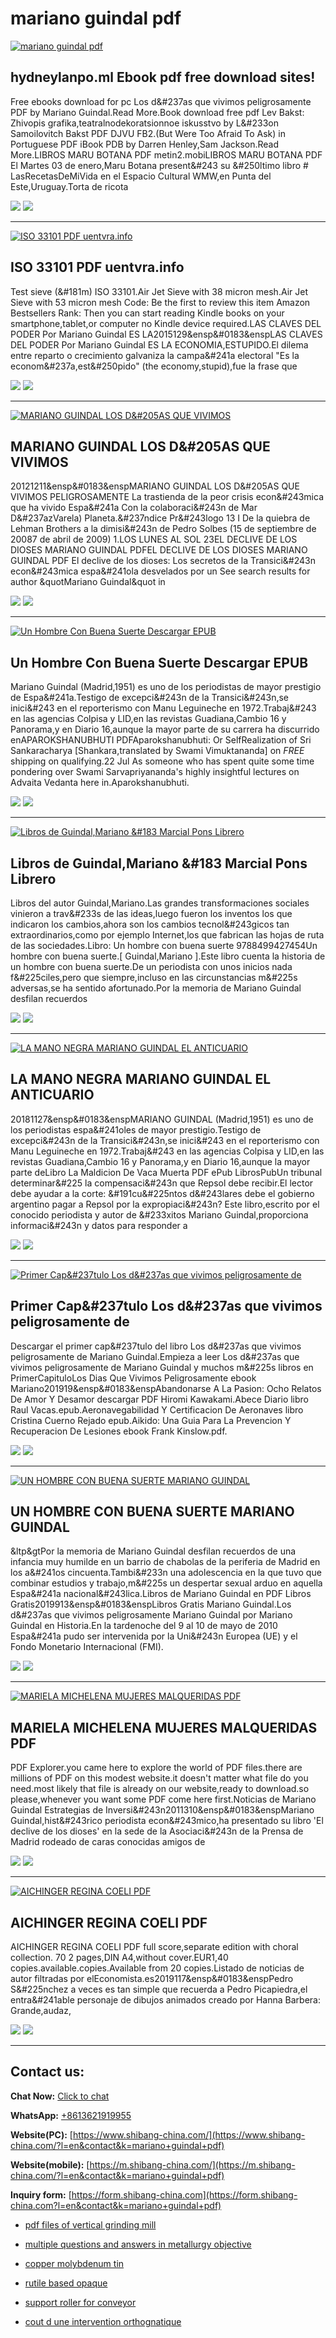 # mariano guindal pdf

<a href="https://swt.shibang-china.com/?l=en&img&k=mariano+guindal+pdf" target="_blank">![mariano guindal pdf](http://static.shibang-china.com/all-800x300/213.jpg)</a>

## hydneylanpo.ml Ebook pdf free download sites!
Free ebooks download for pc Los d&#237as que vivimos peligrosamente PDF by Mariano Guindal.Read More.Book download free pdf Lev Bakst: Zhivopis grafika,teatralnodekoratsionnoe iskusstvo by L&#233on Samoilovitch Bakst PDF DJVU FB2.(But Were Too Afraid To Ask) in Portuguese PDF iBook PDB by Darren Henley,Sam Jackson.Read More.LIBROS MARU BOTANA PDF metin2.mobiLIBROS MARU BOTANA PDF El Martes 03 de enero,Maru Botana present&#243 su &#250ltimo libro # LasRecetasDeMiVida en el Espacio Cultural WMW,en Punta del Este,Uruguay.Torta de ricota


<a href="https://whatsapp.shibangsoft.com/WhatsApp.php" target="_blank" title="WhatsApp">![](http://static.shibang-china.com/icon/whatsapp.png)</a> <a href="https://swt.shibang-china.com/?l=en&icon&k=mariano+guindal+pdf" target="_blank">![](http://static.shibang-china.com/icon/chat-en.png)</a>

---

<a href="https://swt.shibang-china.com/?l=en&img&k=mariano+guindal+pdf" target="_blank">![ISO 33101 PDF uentvra.info](http://static.shibang-china.com/all-800x300/248.jpg)</a>

## ISO 33101 PDF uentvra.info
Test sieve (&#181m) ISO 33101.Air Jet Sieve with 38 micron mesh.Air Jet Sieve with 53 micron mesh Code: Be the first to review this item Amazon Bestsellers Rank: Then you can start reading Kindle books on your smartphone,tablet,or computer no Kindle device required.LAS CLAVES DEL PODER Por Mariano Guindal ES LA2015129&ensp&#0183&enspLAS CLAVES DEL PODER Por Mariano Guindal ES LA ECONOMIA,ESTUPIDO.El dilema entre reparto o crecimiento galvaniza la campa&#241a electoral "Es la econom&#237a,est&#250pido" (the economy,stupid),fue la frase que


<a href="https://whatsapp.shibangsoft.com/WhatsApp.php" target="_blank" title="WhatsApp">![](http://static.shibang-china.com/icon/whatsapp.png)</a> <a href="https://swt.shibang-china.com/?l=en&icon&k=mariano+guindal+pdf" target="_blank">![](http://static.shibang-china.com/icon/chat-en.png)</a>

---

<a href="https://swt.shibang-china.com/?l=en&img&k=mariano+guindal+pdf" target="_blank">![MARIANO GUINDAL LOS D&#205AS QUE VIVIMOS](http://static.shibang-china.com/all-800x300/1128.jpg)</a>

## MARIANO GUINDAL LOS D&#205AS QUE VIVIMOS
20121211&ensp&#0183&enspMARIANO GUINDAL LOS D&#205AS QUE VIVIMOS PELIGROSAMENTE La trastienda de la peor crisis econ&#243mica que ha vivido Espa&#241a Con la colaboraci&#243n de Mar D&#237azVarela) Planeta.&#237ndice Pr&#243logo 13 I De la quiebra de Lehman Brothers a la dimisi&#243n de Pedro Solbes (15 de septiembre de 20087 de abril de 2009) 1.LOS LUNES AL SOL 23EL DECLIVE DE LOS DIOSES MARIANO GUINDAL PDFEL DECLIVE DE LOS DIOSES MARIANO GUINDAL PDF El declive de los dioses: Los secretos de la Transici&#243n econ&#243mica espa&#241ola desvelados por un See search results for author &quotMariano Guindal&quot in


<a href="https://whatsapp.shibangsoft.com/WhatsApp.php" target="_blank" title="WhatsApp">![](http://static.shibang-china.com/icon/whatsapp.png)</a> <a href="https://swt.shibang-china.com/?l=en&icon&k=mariano+guindal+pdf" target="_blank">![](http://static.shibang-china.com/icon/chat-en.png)</a>

---

<a href="https://swt.shibang-china.com/?l=en&img&k=mariano+guindal+pdf" target="_blank">![Un Hombre Con Buena Suerte Descargar EPUB](http://static.shibang-china.com/all-800x300/859.jpg)</a>

## Un Hombre Con Buena Suerte Descargar EPUB
Mariano Guindal (Madrid,1951) es uno de los periodistas de mayor prestigio de Espa&#241a.Testigo de excepci&#243n de la Transici&#243n,se inici&#243 en el reporterismo con Manu Leguineche en 1972.Trabaj&#243 en las agencias Colpisa y LID,en las revistas Guadiana,Cambio 16 y Panorama,y en Diario 16,aunque la mayor parte de su carrera ha discurrido enAPAROKSHANUBHUTI PDFAparokshanubhuti: Or SelfRealization of Sri Sankaracharya [Shankara,translated by Swami Vimuktananda] on *FREE* shipping on qualifying.22 Jul As someone who has spent quite some time pondering over Swami Sarvapriyananda's highly insightful lectures on Advaita Vedanta here in.Aparokshanubhuti.


<a href="https://whatsapp.shibangsoft.com/WhatsApp.php" target="_blank" title="WhatsApp">![](http://static.shibang-china.com/icon/whatsapp.png)</a> <a href="https://swt.shibang-china.com/?l=en&icon&k=mariano+guindal+pdf" target="_blank">![](http://static.shibang-china.com/icon/chat-en.png)</a>

---

<a href="https://swt.shibang-china.com/?l=en&img&k=mariano+guindal+pdf" target="_blank">![Libros de Guindal,Mariano &#183 Marcial Pons Librero](http://static.shibang-china.com/all-800x300/610.jpg)</a>

## Libros de Guindal,Mariano &#183 Marcial Pons Librero
Libros del autor Guindal,Mariano.Las grandes transformaciones sociales vinieron a trav&#233s de las ideas,luego fueron los inventos los que indicaron los cambios,ahora son los cambios tecnol&#243gicos tan extraordinarios,como por ejemplo Internet,los que fabrican las hojas de ruta de las sociedades.Libro: Un hombre con buena suerte 9788499427454Un hombre con buena suerte.[ Guindal,Mariano ].Este libro cuenta la historia de un hombre con buena suerte.De un periodista con unos inicios nada f&#225ciles,pero que siempre,incluso en las circunstancias m&#225s adversas,se ha sentido afortunado.Por la memoria de Mariano Guindal desfilan recuerdos


<a href="https://whatsapp.shibangsoft.com/WhatsApp.php" target="_blank" title="WhatsApp">![](http://static.shibang-china.com/icon/whatsapp.png)</a> <a href="https://swt.shibang-china.com/?l=en&icon&k=mariano+guindal+pdf" target="_blank">![](http://static.shibang-china.com/icon/chat-en.png)</a>

---

<a href="https://swt.shibang-china.com/?l=en&img&k=mariano+guindal+pdf" target="_blank">![LA MANO NEGRA MARIANO GUINDAL EL ANTICUARIO](http://static.shibang-china.com/all-800x300/129.jpg)</a>

## LA MANO NEGRA MARIANO GUINDAL EL ANTICUARIO
20181127&ensp&#0183&enspMARIANO GUINDAL (Madrid,1951) es uno de los periodistas espa&#241oles de mayor prestigio.Testigo de excepci&#243n de la Transici&#243n,se inici&#243 en el reporterismo con Manu Leguineche en 1972.Trabaj&#243 en las agencias Colpisa y LID,en las revistas Guadiana,Cambio 16 y Panorama,y en Diario 16,aunque la mayor parte deLibro La Maldicion De Vaca Muerta PDF ePub LibrosPubUn tribunal determinar&#225 la compensaci&#243n que Repsol debe recibir.El lector debe ayudar a la corte: &#191cu&#225ntos d&#243lares debe el gobierno argentino pagar a Repsol por la expropiaci&#243n? Este libro,escrito por el conocido periodista y autor de &#233xitos Mariano Guindal,proporciona informaci&#243n y datos para responder a


<a href="https://whatsapp.shibangsoft.com/WhatsApp.php" target="_blank" title="WhatsApp">![](http://static.shibang-china.com/icon/whatsapp.png)</a> <a href="https://swt.shibang-china.com/?l=en&icon&k=mariano+guindal+pdf" target="_blank">![](http://static.shibang-china.com/icon/chat-en.png)</a>

---

<a href="https://swt.shibang-china.com/?l=en&img&k=mariano+guindal+pdf" target="_blank">![Primer Cap&#237tulo Los d&#237as que vivimos peligrosamente de](http://static.shibang-china.com/all-800x300/677.jpg)</a>

## Primer Cap&#237tulo Los d&#237as que vivimos peligrosamente de
Descargar el primer cap&#237tulo del libro Los d&#237as que vivimos peligrosamente de Mariano Guindal.Empieza a leer Los d&#237as que vivimos peligrosamente de Mariano Guindal y muchos m&#225s libros en PrimerCapituloLos Dias Que Vivimos Peligrosamente ebook Mariano201919&ensp&#0183&enspAbandonarse A La Pasion: Ocho Relatos De Amor Y Desamor descargar PDF Hiromi Kawakami.Abece Diario libro Raul Vacas.epub.Aeronavegabilidad Y Certificacion De Aeronaves libro Cristina Cuerno Rejado epub.Aikido: Una Guia Para La Prevencion Y Recuperacion De Lesiones ebook Frank Kinslow.pdf.


<a href="https://whatsapp.shibangsoft.com/WhatsApp.php" target="_blank" title="WhatsApp">![](http://static.shibang-china.com/icon/whatsapp.png)</a> <a href="https://swt.shibang-china.com/?l=en&icon&k=mariano+guindal+pdf" target="_blank">![](http://static.shibang-china.com/icon/chat-en.png)</a>

---

<a href="https://swt.shibang-china.com/?l=en&img&k=mariano+guindal+pdf" target="_blank">![UN HOMBRE CON BUENA SUERTE MARIANO GUINDAL](http://static.shibang-china.com/all-800x300/784.jpg)</a>

## UN HOMBRE CON BUENA SUERTE MARIANO GUINDAL
&ltp&gtPor la memoria de Mariano Guindal desfilan recuerdos de una infancia muy humilde en un barrio de chabolas de la periferia de Madrid en los a&#241os cincuenta.Tambi&#233n una adolescencia en la que tuvo que combinar estudios y trabajo,m&#225s un despertar sexual arduo en aquella Espa&#241a nacional&#243lica.Libros de Mariano Guindal en PDF Libros Gratis2019913&ensp&#0183&enspLibros Gratis Mariano Guindal.Los d&#237as que vivimos peligrosamente Mariano Guindal por Mariano Guindal en Historia.En la tardenoche del 9 al 10 de mayo de 2010 Espa&#241a pudo ser intervenida por la Uni&#243n Europea (UE) y el Fondo Monetario Internacional (FMI).


<a href="https://whatsapp.shibangsoft.com/WhatsApp.php" target="_blank" title="WhatsApp">![](http://static.shibang-china.com/icon/whatsapp.png)</a> <a href="https://swt.shibang-china.com/?l=en&icon&k=mariano+guindal+pdf" target="_blank">![](http://static.shibang-china.com/icon/chat-en.png)</a>

---

<a href="https://swt.shibang-china.com/?l=en&img&k=mariano+guindal+pdf" target="_blank">![MARIELA MICHELENA MUJERES MALQUERIDAS PDF](http://static.shibang-china.com/all-800x300/270.jpg)</a>

## MARIELA MICHELENA MUJERES MALQUERIDAS PDF
PDF Explorer.you came here to explore the world of PDF files.there are millions of PDF on this modest website.it doesn't matter what file do you need.most likely that file is already on our website,ready to download.so please,whenever you want some PDF come here first.Noticias de Mariano Guindal Estrategias de Inversi&#243n2011310&ensp&#0183&enspMariano Guindal,hist&#243rico periodista econ&#243mico,ha presentado su libro 'El declive de los dioses' en la sede de la Asociaci&#243n de la Prensa de Madrid rodeado de caras conocidas amigos de


<a href="https://whatsapp.shibangsoft.com/WhatsApp.php" target="_blank" title="WhatsApp">![](http://static.shibang-china.com/icon/whatsapp.png)</a> <a href="https://swt.shibang-china.com/?l=en&icon&k=mariano+guindal+pdf" target="_blank">![](http://static.shibang-china.com/icon/chat-en.png)</a>

---

<a href="https://swt.shibang-china.com/?l=en&img&k=mariano+guindal+pdf" target="_blank">![AICHINGER REGINA COELI PDF](http://static.shibang-china.com/all-800x300/330.jpg)</a>

## AICHINGER REGINA COELI PDF
AICHINGER REGINA COELI PDF full score,separate edition with choral collection. 70 2 pages,DIN A4,without cover.EUR1,40 copies.available.copies.Available from 20 copies.Listado de noticias de autor filtradas por elEconomista.es2019117&ensp&#0183&enspPedro S&#225nchez a veces es tan simple que recuerda a Pedro Picapiedra,el entra&#241able personaje de dibujos animados creado por Hanna Barbera: Grande,audaz,


<a href="https://whatsapp.shibangsoft.com/WhatsApp.php" target="_blank" title="WhatsApp">![](http://static.shibang-china.com/icon/whatsapp.png)</a> <a href="https://swt.shibang-china.com/?l=en&icon&k=mariano+guindal+pdf" target="_blank">![](http://static.shibang-china.com/icon/chat-en.png)</a>

---
## Contact us:

**Chat Now:** [Click to chat](https://swt.shibang-china.com?l=en&contact&k=mariano+guindal+pdf)

**WhatsApp:**  [+8613621919955](https://whatsapp.shibangsoft.com/WhatsApp.php)

**Website(PC):** [https://www.shibang-china.com/](https://www.shibang-china.com/?l=en&contact&k=mariano+guindal+pdf)

**Website(mobile):** [https://m.shibang-china.com/](https://m.shibang-china.com/?l=en&contact&k=mariano+guindal+pdf)

**Inquiry form:** [https://form.shibang-china.com](https://form.shibang-china.com?l=en&contact&k=mariano+guindal+pdf)

* [pdf files of vertical grinding mill](../123/pdf%20files%20of%20vertical%20grinding%20mill.md)

* [multiple questions and answers in metallurgy objective](../116/multiple%20questions%20and%20answers%20in%20metallurgy%20objective.md)

* [copper molybdenum tin](../121/copper%20molybdenum%20tin.md)

* [rutile based opaque](../121/rutile%20based%20opaque.md)

* [support roller for conveyor](../112/support%20roller%20for%20conveyor.md)

* [cout d une intervention orthognatique](../113/cout%20d%20une%20intervention%20orthognatique.md)
